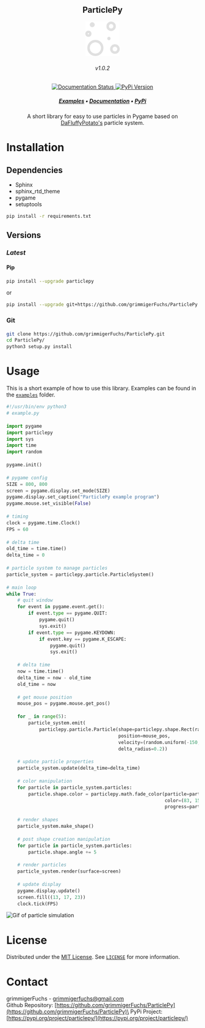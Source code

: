 <p align="center">
	<h2 align="center">ParticlePy</h2>
	<p align="center">
    	<img src="https://raw.githubusercontent.com/grimmigerFuchs/ParticlePy/master/img/logo.svg" width=90>   
	</p>
  <h6 align="center">v1.0.2</h6>
  <!-- badges-->
	<p align="center">
        <a href='https://particlepy.readthedocs.io/en/latest/?badge=latest' target="_blank">
            <img src='https://readthedocs.org/projects/particlepy/badge/?version=latest' alt='Documentation Status' />
        </a>
       	<a href="https://pypi.org/project/particlepy/" target="_blank">
            <img src="https://img.shields.io/badge/pypi-1.0.2-blue" alt="PyPi Version" />
      	</a>
	</p>
    <h5 align="center">
        <a href="https://github.com/grimmigerFuchs/ParticlePy/tree/master/examples">Examples</a>
        &bull;
        <a href="https://particlepy.readthedocs.io/en/latest/">Documentation</a>
        &bull;
        <a href="https://pypi.org/project/particlepy/">PyPi</a>
    </h5>
	<p align="center">
		A short library for easy to use particles in Pygame based on <a href="http://dafluffypotato.com/" target="blank">DaFluffyPotato's</a> particle system.
	</p>
</p>





# Installation



## Dependencies

- Sphinx
- sphinx_rtd_theme
- pygame
- setuptools

```bash
pip install -r requirements.txt
```




## **Versions**

### *Latest*

#### Pip

```bash
pip install --upgrade particlepy
```
or
```bash
pip install --upgrade git+https://github.com/grimmigerFuchs/ParticlePy.git
```



### Git

```bash
git clone https://github.com/grimmigerFuchs/ParticlePy.git
cd ParticlePy/
python3 setup.py install
```



# Usage

This is a short example of how to use this library. Examples can be found in the [`examples`](https://github.com/grimmigerFuchs/ParticlePy/tree/master/examples) folder.

```python
#!/usr/bin/env python3
# example.py

import pygame
import particlepy
import sys
import time
import random

pygame.init()

# pygame config
SIZE = 800, 800
screen = pygame.display.set_mode(SIZE)
pygame.display.set_caption("ParticlePy example program")
pygame.mouse.set_visible(False)

# timing
clock = pygame.time.Clock()
FPS = 60

# delta time
old_time = time.time()
delta_time = 0

# particle system to manage particles
particle_system = particlepy.particle.ParticleSystem()

# main loop
while True:
    # quit window
    for event in pygame.event.get():
        if event.type == pygame.QUIT:
            pygame.quit()
            sys.exit()
        if event.type == pygame.KEYDOWN:
            if event.key == pygame.K_ESCAPE:
                pygame.quit()
                sys.exit()

    # delta time
    now = time.time()
    delta_time = now - old_time
    old_time = now

    # get mouse position
    mouse_pos = pygame.mouse.get_pos()

    for _ in range(5):
        particle_system.emit(
            particlepy.particle.Particle(shape=particlepy.shape.Rect(radius=16, angle=random.randint(0, 360), color=(3, 80, 111), alpha=255),
                                         position=mouse_pos,
                                         velocity=(random.uniform(-150, 150), random.uniform(-150, 150)),
                                         delta_radius=0.2))

    # update particle properties
    particle_system.update(delta_time=delta_time)

    # color manipulation
    for particle in particle_system.particles:
        particle.shape.color = particlepy.math.fade_color(particle=particle,
                                                          color=(83, 150, 181),
                                                          progress=particle.inverted_progress)

    # render shapes
    particle_system.make_shape()

    # post shape creation manipulation
    for particle in particle_system.particles:
        particle.shape.angle += 5

    # render particles
    particle_system.render(surface=screen)

    # update display
    pygame.display.update()
    screen.fill((13, 17, 23))
    clock.tick(FPS)
```

![Gif of particle simulation](https://media.giphy.com/media/961YhKg8e59t0Y9eUu/giphy.gif)



# License

Distributed under the [MIT License](https://choosealicense.com/licenses/mit/). See [`LICENSE`](https://github.com/grimmigerFuchs/ParticlePy/blob/master/LICENSE) for more
information.



# Contact

grimmigerFuchs - [grimmigerfuchs@gmail.com](mailto:grimmigerFuchs@gmail.com)\
Github Repository: [https://github.com/grimmigerFuchs/ParticlePy](https://github.com/grimmigerFuchs/ParticlePy)\
PyPi Project: [https://pypi.org/project/particlepy/](https://pypi.org/project/particlepy/)
